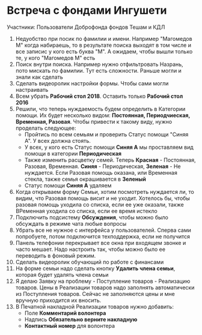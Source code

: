 # Встреча с фондами Ингушети

Участники: Пользователи Доброфонда фондов Тешам и КДЛ

1. Недуобство при посик по фамилии и имени. Например "Магомедов М" когда набираешь, то в результате поиска выходят в том числе и все записис у кого есть буква "М". А ожидаем, чтобы вышли только те, у кого "Магомедов М" есть
2. Поиск внутри поиска. Например нужно отфильтровать Назрань, пото мискать по фамилии. Тут есть сложности. Раньше могли и знали как сделать
3. Сделать видеоролик настройки формы. Чтобы сами могли настраивать
4. Всем убрать **Рабочий стол 2018**. Оставить только **Рабочий стол 2016**
5. Решили, что теперь нуждаемость будем определить в Категории помощи. Их будет несколько видом: **Постоянная, Периодчиеская, Временная, Разовая**. Чтобы привести к такому виду, нужно проделать следующее:
    * Пройтись по всем семьям и проверить Статус помощи "Синяя А". У всех должна стоять. 
    * У всех, у кого есть Статус помощи **Синяя А** мы проставляем вид помощи в категории **Периодическая**
    * Также изменить расцветку семей. Теперь **Красная** - Постоянная, Разовая, Временная. **Синяя** - Периодическая, **Зеленая** - Не нуждается. Если Разовая помощь оказана, или Временная стекла, также семья окрашивается в **Зеленый**
    * Статус помощи **Синяя А** удаляем
6. Когда открываем форму Семьи, хотим посмотреть нуждается ли, то видим, что Разовая помощь висит и не уходит. Хотелось бы, чтобы разовая помощь уходила со списка, если ее уже оказали, также ВРеменная уходила со списка, если ее время истекло
7. Подключить подсистему **Обсуждения**, чтобы можно было обсуждать в режиме чата любые вопросы
8. Убрать все не нужное с интерфейса у пользователей. Сперва сами попробуете, потом подключится техподдержка, если не получится
9. Панель телефонии перекрывает все окна при входящем звонке и часто мешает. Надо настроить так, чтобы можно было ее переводить в фоновый режим.
10. Сделать видеоролик обучающий по работе с финансами
11. На форме семьи надо сделать кнопку **Удалить члена семьи**, которая будет удалять члена семьи
12. Я делаю Заявку на проблему - Поступление товаров - Реализацию товаров. Цены в Реализации товаров надо заполнять автоматически из Поступления товаров. Сейчас не заполняются цены и мне вручную приходится их вносить.
13. В Печатной накладной Реализации товаров нужно добавить:
    * Поле **Комментарий волонтера** 
    * Надпись **Обязательно верните накладную**
    * **Контактный номер** для волонтера
